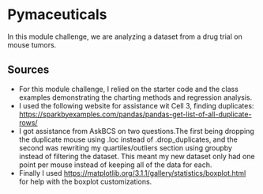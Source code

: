 # Pymaceuticals
In this module challenge, we are analyzing a dataset from a drug trial on mouse tumors. 

## Sources
- For this module challenge, I relied on the starter code and the class examples demonstrating the charting methods and regression analysis. 
- I used the following website for assistance wit Cell 3, finding duplicates: https://sparkbyexamples.com/pandas/pandas-get-list-of-all-duplicate-rows/
- I got assistance from AskBCS on two questions.The first being dropping the duplicate mouse using .loc instead of .drop_duplicates, and the second was rewriting my quartiles/outliers section using groupby instead of filtering the dataset. This meant my new dataset only had one point per mouse instead of keeping all of the data for each. 
- Finally I used https://matplotlib.org/3.1.1/gallery/statistics/boxplot.html for help with the boxplot customizations.
